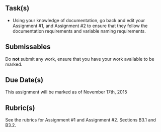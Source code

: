 Task(s)
-------
* Using your knowledge of documentation, go back and edit your Assignment #1, and Assignment #2 to ensure that they follow the documentation requirements and variable naming requirements.

Submissables
------------
Do **not** submit any work, ensure that you have your work available to be marked.

Due Date(s)
----------
This assignment will be marked as of November 17th, 2015

Rubric(s)
---------

See the rubrics for Assignment #1 and Assignment #2.  Sections B3.1 and B3.2.